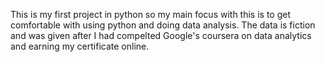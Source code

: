 This is my first project in python so my main focus with this is to get comfortable with using python and doing data analysis. The data is fiction and was given after I had compelted Google's coursera on data analytics and earning my certificate online. 
